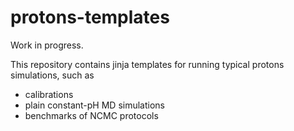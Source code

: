# protons-templates

Work in progress. 

This repository contains jinja templates for running typical protons simulations, such as 

* calibrations
* plain constant-pH MD simulations
* benchmarks of NCMC protocols



